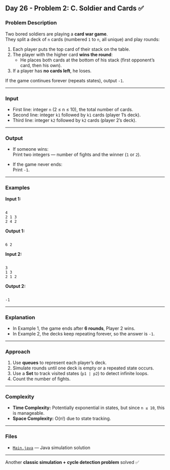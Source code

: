 ## Day 26 - Problem 2: C. Soldier and Cards ✅

### Problem Description

Two bored soldiers are playing a **card war game**.  
They split a deck of `n` cards (numbered `1` to `n`, all unique) and play rounds:

1. Each player puts the top card of their stack on the table.
2. The player with the higher card **wins the round**:
   * He places both cards at the bottom of his stack (first opponent’s card, then his own).
3. If a player has **no cards left**, he loses.

If the game continues forever (repeats states), output `-1`.

---

### Input

* First line: integer `n` (2 ≤ n ≤ 10), the total number of cards.
* Second line: integer `k1` followed by `k1` cards (player 1’s deck).
* Third line: integer `k2` followed by `k2` cards (player 2’s deck).

---

### Output

* If someone wins:  
  Print two integers — number of fights and the winner (`1` or `2`).

* If the game never ends:  
  Print `-1`.

---

### Examples

**Input 1:**
```

4
2 1 3
2 4 2

```

**Output 1:**
```

6 2

```

**Input 2:**
```

3
1 3
2 1 2

```

**Output 2:**
```

-1

```

---

### Explanation

* In Example 1, the game ends after **6 rounds**, Player 2 wins.
* In Example 2, the decks keep repeating forever, so the answer is `-1`.

---

### Approach

1. Use **queues** to represent each player’s deck.
2. Simulate rounds until one deck is empty or a repeated state occurs.
3. Use a **Set** to track visited states (`p1 | p2`) to detect infinite loops.
4. Count the number of fights.

---

### Complexity

* **Time Complexity:** Potentially exponential in states, but since `n ≤ 10`, this is manageable.
* **Space Complexity:** O(n!) due to state tracking.

---

### Files

* [`Main.java`](Main.java) — Java simulation solution

---

Another **classic simulation + cycle detection problem** solved ✅